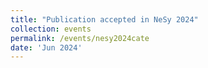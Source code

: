 ```yaml
---
title: "Publication accepted in NeSy 2024"
collection: events
permalink: /events/nesy2024cate
date: 'Jun 2024'
---
```

